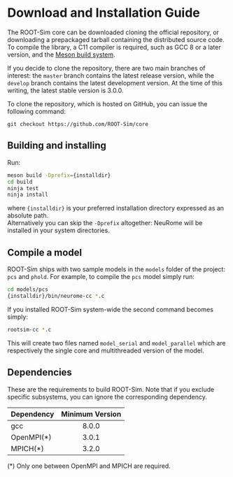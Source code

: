 # Download and Installation Guide

The ROOT-Sim core can be downloaded cloning the official repository, or downloading a prepackaged tarball containing the distributed source code. To compile the library, a C11 compiler is required, such as GCC 8 or a later version, and the [Meson build system](https://mesonbuild.com/).

If you decide to clone the repository, there are two main branches of interest: the `master` branch contains the latest release version, while the `develop` branch contains the latest development version. At the time of this writing, the latest stable version is 3.0.0.

To clone the repository, which is hosted on GitHub, you can issue the following command:

```
git checkout https://github.com/ROOT-Sim/core
```
## Building and installing

Run:

```bash
meson build -Dprefix={installdir}
cd build
ninja test
ninja install
```

where `{installdir}` is your preferred installation directory expressed as an absolute path.\
Alternatively you can skip the `-Dprefix` altogether: NeuRome will be installed in your system directories.

## Compile a model

ROOT-Sim ships with two sample models in the `models` folder of the project: `pcs` and `phold`. For example, to compile the `pcs` model simply run:

```bash
cd models/pcs
{installdir}/bin/neurome-cc *.c
```

If you installed ROOT-Sim system-wide the second command becomes simply:

```bash
rootsim-cc *.c
```

This will create two files named `model_serial` and `model_parallel` which are respectively the single core and multithreaded version of the model.

## Dependencies

These are the requirements to build ROOT-Sim. Note that if you exclude specific subsystems, you can ignore the corresponding dependency.

| Dependency | Minimum Version |
|:-----------|:---------------:|
| gcc        | 8.0.0           |
| OpenMPI(*) | 3.0.1           |
| MPICH(*)   | 3.2.0           |

(*) Only one between OpenMPI and MPICH are required.